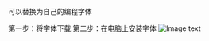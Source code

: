 可以替换为自己的编程字体

第一步：将字体下载
第二步：在电脑上安装字体
 ![Image text](https://github.com/duzhuang/Debuge-Font/blob/master/pic/anzhuang.png)
